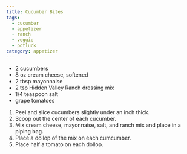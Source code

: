 ```yaml
---
title: Cucumber Bites
tags:
  - cucumber
  - appetizer
  - ranch
  - veggie
  - potluck
category: appetizer
---
```


- 2 cucumbers
- 8 oz cream cheese, softened
- 2 tbsp mayonnaise
- 2 tsp Hidden Valley Ranch dressing mix
- 1/4 teaspoon salt
- grape tomatoes

1. Peel and slice cucumbers slightly under an inch thick.
2. Scoop out the center of each cucumber.
3. Mix cream cheese, mayonnaise, salt, and ranch mix and place in a piping bag.
4. Place a dollop of the mix on each cumcumber.
5. Place half a tomato on each dollop.
